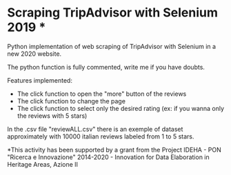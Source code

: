 # Scraping TripAdvisor with Selenium 2019 *

Python implementation of web scraping of TripAdvisor with Selenium in a new 2020 website.

The python function is fully commented, write me if you have doubts.

Features implemented: 
  - The click function to open the "more" button of the reviews 
  - The click function to change the page
  - The click function to select only the desired rating (ex: if you wanna only the reviews with 5 stars)
  
In the .csv file "reviewALL.csv" there is an exemple of dataset approximately with 10000 italian reviews labeled from 1 to 5 stars.

*This activity has been supported by a grant from the Project IDEHA - PON "Ricerca e Innovazione" 2014-2020 - Innovation for Data Elaboration in Heritage Areas, Azione II
